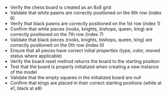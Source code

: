 - Verify the chess board is created as an 8x8 grid
- Validate that white pawns are correctly positioned on the 6th row (index 6)
- Verify that black pawns are correctly positioned on the 1st row (index 1)
- Confirm that white pieces (rooks, knights, bishops, queen, king) are correctly positioned on the 7th row (index 7)
- Validate that black pieces (rooks, knights, bishops, queen, king) are correctly positioned on the 0th row (index 0)
- Ensure that all pieces have correct initial properties (type, color, moved status where applicable)
- Verify the board reset method returns the board to the starting position
- Test that the board is properly initialized when creating a new instance of the model
- Validate that the empty squares in the initialized board are null
- Confirm that kings are placed in their correct starting positions (white at e1, black at e8)
